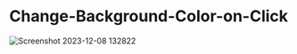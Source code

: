 # Change-Background-Color-on-Click
 
![Screenshot 2023-12-08 132822](https://github.com/nitinlabana/Change-Background-Color-on-Click/assets/67837026/81374d49-5435-47a4-be8a-0ac245ebc00a)

